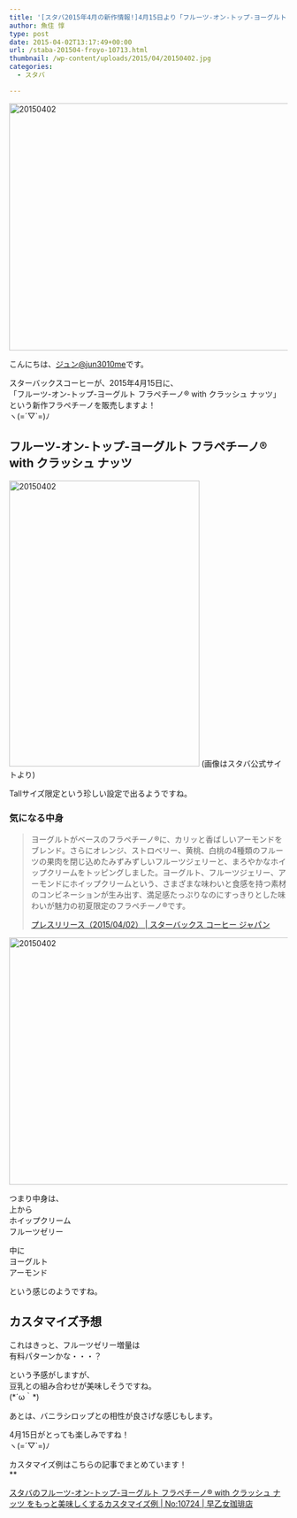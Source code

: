 ```yaml
---
title: '[スタバ2015年4月の新作情報!]4月15日より「フルーツ-オン-トップ-ヨーグルト フラペチーノ® with クラッシュ ナッツ」を発売開始！'
author: 魚住 惇
type: post
date: 2015-04-02T13:17:49+00:00
url: /staba-201504-froyo-10713.html
thumbnail: /wp-content/uploads/2015/04/20150402.jpg
categories:
  - スタバ

---
```

<img decoding="async" loading="lazy" src="/wp-content/uploads/2015/04/20150402.jpg" alt="20150402" title="20150402.jpg" border="0" width="599" height="447" /><!--more-->

こんにちは、[ジュン@jun3010me][1]です。

スターバックスコーヒーが、2015年4月15日に、  
「フルーツ-オン-トップ-ヨーグルト フラペチーノ® with クラッシュ ナッツ」  
という新作フラペチーノを販売しますよ！  
ヽ(=´▽\`=)ﾉ

## フルーツ-オン-トップ-ヨーグルト フラペチーノ® with クラッシュ ナッツ

<img decoding="async" loading="lazy" src="/wp-content/uploads/2015/04/201504021.jpg" alt="20150402" title="20150402.jpg" border="0" width="344" height="517" />  
(画像はスタバ公式サイトより)

Tallサイズ限定という珍しい設定で出るようですね。

### 気になる中身



> ヨーグルトがベースのフラペチーノ®に、カリッと香ばしいアーモンドをブレンド。さらにオレンジ、ストロベリー、黄桃、白桃の4種類のフルーツの果肉を閉じ込めたみずみずしいフルーツジェリーと、まろやかなホイップクリームをトッピングしました。ヨーグルト、フルーツジェリー、アーモンドにホイップクリームという、さまざまな味わいと食感を持つ素材のコンビネーションが生み出す、満足感たっぷりなのにすっきりとした味わいが魅力の初夏限定のフラペチーノ®です。
> 
> <p class="origin">
>   <a href="http://www.starbucks.co.jp/press_release/pr2015-1202.php" target="new">プレスリリース（2015/04/02） | スターバックス コーヒー ジャパン</a>
> </p>

<img decoding="async" loading="lazy" src="/wp-content/uploads/2015/04/20150402.jpg" alt="20150402" title="20150402.jpg" border="0" width="599" height="447" />  
  
つまり中身は、  
上から  
ホイップクリーム  
フルーツゼリー

中に  
ヨーグルト  
アーモンド

という感じのようですね。

## カスタマイズ予想

これはきっと、フルーツゼリー増量は  
有料パターンかな・・・？

という予感がしますが、  
<span class="b">豆乳との組み合わせが美味しそう</span>ですね。  
(\*´ω｀\*)

あとは、バニラシロップとの相性が良さげな感じもします。

4月15日がとっても楽しみですね！  
ヽ(=´▽\`=)ﾉ

カスタマイズ例はこちらの記事でまとめています！  
**</p> 

<a href="http://192.168.11.200:8000/staba-froyo-customize-osusume-10724.html" target="_blank">スタバのフルーツ-オン-トップ-ヨーグルト フラペチーノ® with クラッシュ ナッツ をもっと美味しくするカスタマイズ例 | No:10724 | 早乙女珈琲店</a>

</b>

 [1]: https://twitter.com/jun3010me